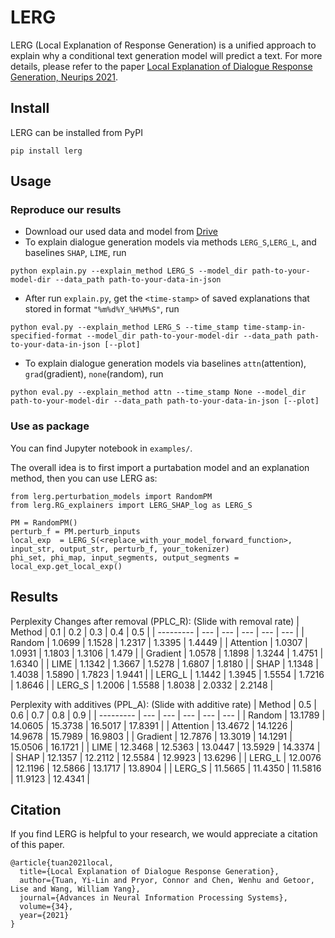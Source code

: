 # LERG

LERG (Local Explanation of Response Generation) is a unified approach to explain why a conditional text generation model will predict a text.
For more details, please refer to the paper [Local Explanation of Dialogue Response Generation, Neurips 2021](https://arxiv.org/pdf/2106.06528.pdf). 


## Install

LERG can be installed from PyPI
```
pip install lerg
```

## Usage

### Reproduce our results
* Download our used data and model from [Drive](https://drive.google.com/drive/folders/1dXpdH6mPfk9uO6c2cskKJfMJ98bl0_32?usp=sharing)
* To explain dialogue generation models via methods `LERG_S`,`LERG_L`, and baselines `SHAP`, `LIME`, run
```
python explain.py --explain_method LERG_S --model_dir path-to-your-model-dir --data_path path-to-your-data-in-json
```
* After run `explain.py`, get the `<time-stamp>` of saved explanations that stored in format `"%m%d%Y_%H%M%S"`, run
```
python eval.py --explain_method LERG_S --time_stamp time-stamp-in-specified-format --model_dir path-to-your-model-dir --data_path path-to-your-data-in-json [--plot]
```

* To explain dialogue generation models via baselines `attn`(attention), `grad`(gradient), `none`(random), run
```
python eval.py --explain_method attn --time_stamp None --model_dir path-to-your-model-dir --data_path path-to-your-data-in-json [--plot]
```

### Use as package
You can find Jupyter notebook in `examples/`.

The overall idea is to first import a purtabation model and an explanation method, then you can use LERG as:
```
from lerg.perturbation_models import RandomPM
from lerg.RG_explainers import LERG_SHAP_log as LERG_S

PM = RandomPM()
perturb_f = PM.perturb_inputs
local_exp  = LERG_S(<replace_with_your_model_forward_function>, input_str, output_str, perturb_f, your_tokenizer)
phi_set, phi_map, input_segments, output_segments = local_exp.get_local_exp()
```

## Results

Perplexity Changes after removal (PPLC\_R): (Slide with removal rate)
| Method    | 0.1 | 0.2 | 0.3 | 0.4 | 0.5 |
| --------- | --- | --- | --- | --- | --- |
| Random    |  1.0699 | 1.1528 | 1.2317 | 1.3395 | 1.4449 |
| Attention |  1.0307 | 1.0931 | 1.1803 | 1.3106 | 1.479  |
| Gradient  |  1.0578 | 1.1898 | 1.3244 | 1.4751 | 1.6340 |
| LIME      |  1.1342 | 1.3667 | 1.5278 | 1.6807 | 1.8180 |
| SHAP      |  1.1348 | 1.4038 | 1.5890 | 1.7823 | 1.9441 |
| LERG\_L   |  1.1442 | 1.3945 | 1.5554 | 1.7216 | 1.8646 |
| LERG\_S   |  1.2006 | 1.5588 | 1.8038 | 2.0332 | 2.2148 |
               

Perplexity with additives (PPL\_A): (Slide with additive rate)
| Method    | 0.5 | 0.6 | 0.7 | 0.8 | 0.9 |
| --------- | --- | --- | --- | --- | --- |
| Random    |  13.1789 | 14.0605 | 15.3738 | 16.5017 | 17.8391 |
| Attention |  13.4672 | 14.1226 | 14.9678 | 15.7989 | 16.9803 |
| Gradient  |  12.7876 | 13.3019 | 14.1291 | 15.0506 | 16.1721 |
| LIME      |  12.3468 | 12.5363 | 13.0447 | 13.5929 | 14.3374 |
| SHAP      |  12.1357 | 12.2112 | 12.5584 | 12.9923 | 13.6296 |
| LERG\_L   |  12.0076 | 12.1196 | 12.5866 | 13.1717 | 13.8904 |
| LERG\_S   |  11.5665 | 11.4350 | 11.5816 | 11.9123 | 12.4341 |

## Citation
If you find LERG is helpful to your research, we would appreciate a citation of this paper.
```
@article{tuan2021local,
  title={Local Explanation of Dialogue Response Generation},
  author={Tuan, Yi-Lin and Pryor, Connor and Chen, Wenhu and Getoor, Lise and Wang, William Yang},
  journal={Advances in Neural Information Processing Systems},
  volume={34},
  year={2021}
}
```
